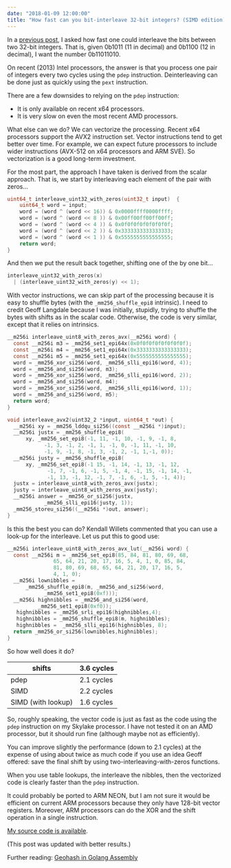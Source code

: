 ```yaml
---
date: "2018-01-09 12:00:00"
title: "How fast can you bit-interleave 32-bit integers? (SIMD edition)"
---
```




In a [previous post](/lemire/blog/2018/01/08/how-fast-can-you-bit-interleave-32-bit-integers/), I asked how fast one could interleave the bits between two 32-bit integers. That is, given 0b1011 (11 in decimal) and 0b1100 (12 in decimal), I want the number 0b11011010.

On recent (2013) Intel processors, the answer is that you process one pair of integers every two cycles using the `pdep` instruction. Deinterleaving can be done just as quickly using the `pext` instruction.

There are a few downsides to relying on the `pdep` instruction:

- It is only available on recent x64 processors.
- It is very slow on even the most recent AMD processors.


What else can we do? We can vectorize the processing. Recent x64 processors support the AVX2 instruction set. Vector instructions tend to get better over time. For example, we can expect future processors to include wider instructions (AVX-512 on x64 processors and ARM SVE). So vectorization is a good long-term investment.

For the most part, the approach I have taken is derived from the scalar approach. That is, we start by interleaving each element of the pair with zeros&hellip;
```C
uint64_t interleave_uint32_with_zeros(uint32_t input)  {
    uint64_t word = input;
    word = (word ^ (word << 16)) & 0x0000ffff0000ffff;
    word = (word ^ (word << 8 )) & 0x00ff00ff00ff00ff;
    word = (word ^ (word << 4 )) & 0x0f0f0f0f0f0f0f0f;
    word = (word ^ (word << 2 )) & 0x3333333333333333;
    word = (word ^ (word << 1 )) & 0x5555555555555555;
    return word;
}
```


And then we put the result back together, shifting one of the by one bit&hellip;
```C
interleave_uint32_with_zeros(x)
  | (interleave_uint32_with_zeros(y) << 1);
```


With vector instructions, we can skip part of the processing because it is easy to shuffle bytes (with the `_mm256_shuffle_epi8` intrinsic). I need to credit Geoff Langdale because I was initially, stupidly, trying to shuffle the bytes with shifts as in the scalar code. Otherwise, the code is very similar, except that it relies on intrinsics.
```C
__m256i interleave_uint8_with_zeros_avx(__m256i word) {
  const __m256i m3 = _mm256_set1_epi64x(0x0f0f0f0f0f0f0f0f);
  const __m256i m4 = _mm256_set1_epi64x(0x3333333333333333);
  const __m256i m5 = _mm256_set1_epi64x(0x5555555555555555);
  word = _mm256_xor_si256(word, _mm256_slli_epi16(word, 4));
  word = _mm256_and_si256(word, m3);
  word = _mm256_xor_si256(word, _mm256_slli_epi16(word, 2));
  word = _mm256_and_si256(word, m4);
  word = _mm256_xor_si256(word, _mm256_slli_epi16(word, 1));
  word = _mm256_and_si256(word, m5);
  return word;
}

void interleave_avx2(uint32_2 *input, uint64_t *out) {
  __m256i xy = _mm256_lddqu_si256((const __m256i *)input);
  __m256i justx = _mm256_shuffle_epi8(
      xy, _mm256_set_epi8(-1, 11, -1, 10, -1, 9, -1, 8,
            -1, 3, -1, 2, -1, 1, -1, 0, -1, 11, -1, 10,
            -1, 9, -1, 8, -1, 3, -1, 2, -1, 1,-1, 0));
  __m256i justy = _mm256_shuffle_epi8(
      xy, _mm256_set_epi8(-1 15, -1, 14, -1, 13, -1, 12,
             -1, 7, -1, 6, -1, 5, -1, 4, -1, 15, -1, 14, -1,
             -1, 13, -1, 12, -1, 7, -1, 6, -1, 5, -1, 4));
  justx = interleave_uint8_with_zeros_avx(justx);
  justy = interleave_uint8_with_zeros_avx(justy);
  __m256i answer = _mm256_or_si256(justx,
            _mm256_slli_epi16(justy, 1));
  _mm256_storeu_si256((__m256i *)out, answer);
}
```


Is this the best you can do? Kendall Willets commented that you can use a look-up for the interleave. Let us put this to good use:
```C
__m256i interleave_uint8_with_zeros_avx_lut(__m256i word) {
  const __m256i m = _mm256_set_epi8(85, 84, 81, 80, 69, 68,
               65, 64, 21, 20, 17, 16, 5, 4, 1, 0, 85, 84,
               81, 80, 69, 68, 65, 64, 21, 20, 17, 16, 5,
               4, 1, 0);
  __m256i lownibbles =
      _mm256_shuffle_epi8(m, _mm256_and_si256(word,
            _mm256_set1_epi8(0xf)));
  __m256i highnibbles = _mm256_and_si256(word,
          _mm256_set1_epi8(0xf0));
   highnibbles = _mm256_srli_epi16(highnibbles,4);
   highnibbles = _mm256_shuffle_epi8(m, highnibbles);
   highnibbles =  _mm256_slli_epi16(highnibbles, 8);
  return _mm256_or_si256(lownibbles,highnibbles);
}
```


So how well does it do?

shifts                   |3.6 cycles               |
-------------------------|-------------------------|
pdep                     |2.1 cycles               |
SIMD                     |2.2 cycles               |
SIMD (with lookup)       |1.6 cycles               |


So, roughly speaking, the vector code is just as fast as the code using the `pdep` instruction on my Skylake processor. I have not tested it on an AMD processor, but it should run fine (although maybe not as efficiently).

You can improve slightly the performance (down to 2.1 cycles) at the expense of using about twice as much code if you use an idea Geoff offered: save the final shift by using two-interleaving-with-zeros functions.

When you use table lookups, the interleave the nibbles, then the vectorized code is clearly faster than the `pdep` instruction.

It could probably be ported to ARM NEON, but I am not sure it would be efficient on current ARM processors because they only have 128-bit vector registers. Moreover, ARM processors can do the XOR and the shift operation in a single instruction.

[My source code is available](https://github.com/lemire/Code-used-on-Daniel-Lemire-s-blog/tree/master/2018/01/09).

(This post was updated with better results.)

Further reading: [Geohash in Golang Assembly](https://mmcloughlin.com/posts/geohash-assembly)

